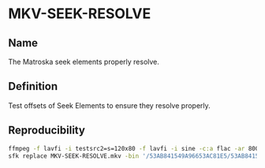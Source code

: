 # MKV-SEEK-RESOLVE

## Name

The Matroska seek elements properly resolve.

## Definition

Test offsets of Seek Elements to ensure they resolve properly.

## Reproducibility

```sh
ffmpeg -f lavfi -i testsrc2=s=120x80 -f lavfi -i sine -c:a flac -ar 8000 -vframes 2 -c:v ffv1 -level 3 -c:a flac -g 1 -write_crc32 0 -y MKV-SEEK-RESOLVE.mkv
sfk replace MKV-SEEK-RESOLVE.mkv -bin '/53AB841549A96653AC81E5/53AB841549A96653AC8100/' -yes
```
